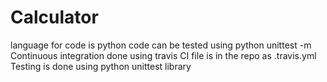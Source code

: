 # Calculator
language for code is python
code can be tested using python unittest -m
Continuous integration done using travis
CI file is in the repo as .travis.yml
Testing is done using python unittest library

